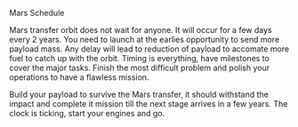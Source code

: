Mars Schedule

Mars transfer orbit does not wait for anyone.
It will occur for a few days every 2 years.
You need to launch at the earlies opportunity to send more payload mass.
Any delay will lead to reduction of payload to accomate more fuel to catch up with the orbit.
Timing is everything, have milestones to cover the major tasks.
Finish the most difficult problem and polish your operations to have a flawless mission.

Build your payload to survive the Mars transfer, it should withstand the impact 
and complete it mission till the next stage arrives in a few years.
The clock is ticking, start your engines and go.
